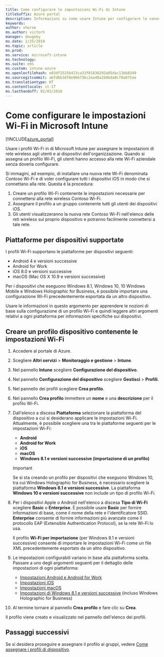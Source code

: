 ```yaml
---
title: Come configurare le impostazioni Wi-Fi di Intune
titleSuffix: Azure portal
description: Informazioni su come usare Intune per configurare le connessioni Wi-Fi nei dispositivi gestiti."
keywords: 
author: vhorne
ms.author: victorh
manager: dougeby
ms.date: 1/25/2018
ms.topic: article
ms.prod: 
ms.service: microsoft-intune
ms.technology: 
ms.suite: ems
ms.custom: intune-azure
ms.openlocfilehash: e03df2525b413ca33f81836292a05dac11bb8349
ms.sourcegitcommit: a6fd6b3df8e96673bc2ea48a2b9bda0cf0a875ae
ms.translationtype: HT
ms.contentlocale: it-IT
ms.lasthandoff: 02/03/2018
---
```

# <a name="how-to-configure-wi-fi-settings-in-microsoft-intune"></a>Come configurare le impostazioni Wi-Fi in Microsoft Intune

[!INCLUDE[azure_portal](./includes/azure_portal.md)]

Usare i profili Wi-Fi in di Microsoft Intune per assegnare le impostazioni di rete wireless agli utenti e ai dispositivi dell'organizzazione. Quando si assegna un profilo Wi-Fi, gli utenti hanno accesso alla rete Wi-Fi aziendale senza doverla configurare.

Si immagini, ad esempio, di installare una nuova rete Wi-Fi denominata Contoso Wi-Fi e di voler configurare tutti i dispositivi iOS in modo che si connettano alla rete. Questa è la procedura:

1. Creare un profilo Wi-Fi contenente le impostazioni necessarie per connettersi alla rete wireless Contoso Wi-Fi.
2. Assegnare il profilo a un gruppo contenente tutti gli utenti dei dispositivi iOS.
3. Gli utenti visualizzeranno la nuova rete Contoso Wi-Fi nell'elenco delle reti wireless sul proprio dispositivo e potranno facilmente connettersi a tale rete.

## <a name="supported-device-platforms"></a>Piattaforme per dispositivi supportate

I profili Wi-Fi supportano le piattaforme per dispositivi seguenti:

- Android 4 e versioni successive
- Android for Work
- iOS 8.0 e versioni successive
- macOS (Mac OS X 10.9 e versioni successive)

Per i dispositivi che eseguono Windows 8.1, Windows 10, 10 Windows Mobile e Windows Holographic for Business, è possibile importare una configurazione Wi-Fi precedentemente esportata da un altro dispositivo.

Usare le informazioni in questo argomento per apprendere le nozioni di base sulla configurazione di un profilo Wi-Fi e quindi leggere altri argomenti relativi a ogni piattaforma per informazioni specifiche sui dispositivi.

## <a name="create-a-device-profile-containing-wi-fi-settings"></a>Creare un profilo dispositivo contenente le impostazioni Wi-Fi

1. Accedere al portale di Azure.
2. Scegliere **Altri servizi** > **Monitoraggio e gestione** > **Intune**.
3. Nel pannello **Intune** scegliere **Configurazione del dispositivo**.
2. Nel pannello **Configurazione del dispositivo** scegliere **Gestisci** > **Profili**.
3. Nel pannello dei profili scegliere **Crea profilo**.
4. Nel pannello **Crea profilo** immettere un **nome** e una **descrizione** per il profilo Wi-Fi.
5. Dall'elenco a discesa **Piattaforma** selezionare la piattaforma del dispositivo a cui si desiderano applicare le impostazioni Wi-Fi. Attualmente, è possibile scegliere una tra le piattaforme seguenti per le impostazioni Wi-Fi:
    - **Android**
    - **Android for Work**
    - **iOS**
    - **macOS**
    - **Windows 8.1 e versioni successive (importazione di un profilo)**

   > [!IMPORTANT]
   > Se si sta creando un profilo per dispositivi che eseguono Windows 10, tra cui Windows Holographic for Business, è necessario scegliere la piattaforma **Windows 8.1 e versioni successive**. La piattaforma **Windows 10 e versioni successive** non include un tipo di profilo Wi-Fi. 

6. Per i dispositivi Apple o Android nell'elenco a discesa **Tipo di Wi-Fi** scegliere **Basic** o **Enterprise**. È possibile usare **Basic** per fornire informazioni di base, come il nome della rete e l'identificatore SSID. **Enterprise** consente di fornire informazioni più avanzate come il protocollo EAP (Extensible Authentication Protocol), se la rete Wi-Fi lo usa. 

   Il profilo **Wi-Fi per importazione**  (per Windows 8.1 e versioni successive) consente di importare le impostazioni Wi-Fi come un file XML precedentemente esportato da un altro dispositivo.
1. Le impostazioni configurabili variano in base alla piattaforma scelta. Passare a uno degli argomenti seguenti per il dettaglio delle impostazioni di ogni piattaforma:
    - [Impostazioni Android e Android for Work](wi-fi-settings-android.md)
    - [Impostazioni iOS](wi-fi-settings-ios.md)
    - [Impostazioni macOS](wi-fi-settings-macos.md)
    - [Impostazioni di Windows 8.1 e versioni successive](wi-fi-settings-import-windows-8-1.md) (incluso Windows Holographic for Business)
1. Al termine tornare al pannello **Crea profilo** e fare clic su **Crea**.

Il profilo viene creato e visualizzato nel pannello dell'elenco dei profili.

## <a name="next-steps"></a>Passaggi successivi

Se si desidera proseguire e assegnare il profilo ai gruppi, vedere [Come assegnare i profili di dispositivo](device-profile-assign.md).
